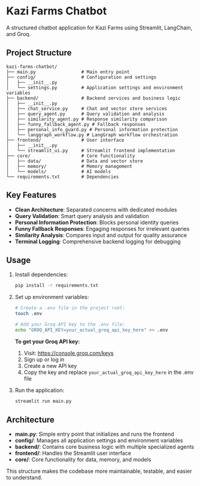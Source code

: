 # Kazi Farms Chatbot

A structured chatbot application for Kazi Farms using Streamlit, LangChain, and Groq.

## Project Structure

```
kazi-farms-chatbot/
├── main.py                 # Main entry point
├── config/                 # Configuration and settings
│   ├── __init__.py
│   └── settings.py         # Application settings and environment variables
├── backend/                # Backend services and business logic
│   ├── __init__.py
│   ├── chat_service.py     # Chat and vector store services
│   ├── query_agent.py      # Query validation and analysis
│   ├── similarity_agent.py # Response similarity comparison
│   ├── funny_fallback_agent.py # Fallback responses
│   ├── personal_info_guard.py # Personal information protection
│   └── langgraph_workflow.py # LangGraph workflow orchestration
├── frontend/               # User interface
│   ├── __init__.py
│   └── streamlit_ui.py     # Streamlit frontend implementation
├── core/                   # Core functionality
│   ├── data/               # Data and vector store
│   ├── memory/             # Memory management
│   └── models/             # AI models
└── requirements.txt        # Dependencies
```

## Key Features

- **Clean Architecture**: Separated concerns with dedicated modules
- **Query Validation**: Smart query analysis and validation
- **Personal Information Protection**: Blocks personal identity queries
- **Funny Fallback Responses**: Engaging responses for irrelevant queries
- **Similarity Analysis**: Compares input and output for quality assurance
- **Terminal Logging**: Comprehensive backend logging for debugging

## Usage

1. Install dependencies:
   ```bash
   pip install -r requirements.txt
   ```

2. Set up environment variables:
   ```bash
   # Create a .env file in the project root:
   touch .env
   
   # Add your Groq API key to the .env file:
   echo "GROQ_API_KEY=your_actual_groq_api_key_here" >> .env
   ```
   
   **To get your Groq API key:**
   1. Visit: https://console.groq.com/keys
   2. Sign up or log in
   3. Create a new API key
   4. Copy the key and replace `your_actual_groq_api_key_here` in the .env file

3. Run the application:
   ```bash
   streamlit run main.py
   ```

## Architecture

- **main.py**: Simple entry point that initializes and runs the frontend
- **config/**: Manages all application settings and environment variables
- **backend/**: Contains core business logic with multiple specialized agents
- **frontend/**: Handles the Streamlit user interface
- **core/**: Core functionality for data, memory, and models

This structure makes the codebase more maintainable, testable, and easier to understand.
